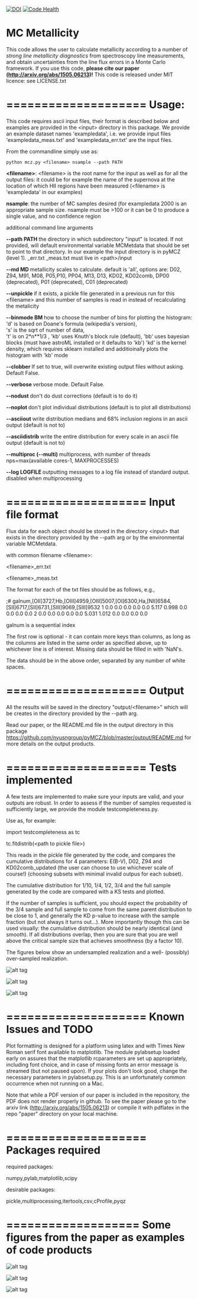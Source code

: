 [![DOI](https://zenodo.org/badge/doi/10.5281/zenodo.17880.svg)](http://dx.doi.org/10.5281/zenodo.17880) [![Code Health](https://landscape.io/github/fedhere/pyMCZ/master/landscape.svg?style=flat)](https://landscape.io/github/fedhere/pyMCZ/master)

MC Metallicity
====================

This code allows the user to calculate metallicity according to a number of <i> strong line metallicity diagnostics </i> from spectroscopy line measurements, and obtain uncertainties from the line flux errors in a Monte Carlo framework. If you use this code, <b> please cite our paper (http://arxiv.org/abs/1505.06213)!</b>
This code is released under MIT licence: see LICENSE.txt

====================
Usage:
====================
This code requires ascii input files, their format is described below and examples are provided in the \<input\> directory in this package. We provide an example dataset names 'exampledata', i.e. we provide input files 'exampledata_meas.txt' and 'exampledata_err.txt' are the input files. 

From the commandline simply use as:
```
python mcz.py <filename> nsample --path PATH 
```
<b>\<filename\></b>: \<filename\> is the root name for the input as well as for all the output files: it could be for example the name of the supernova at the location of which HII regions have been measured (\<filename\> is 'exampledata' in our examples)

<b>nsample</b>: the number of MC samples desired (for exampledata 2000 is an appropriate sample size. 
                       nsample must be >100 or it can be 0 to produce a single value, and no confidence region 

additional command line arguments

 <b> --path PATH  </b>         the directory in which subdirectory "input" is located. If not provided, will default
                        environmental variable MCMetdata that should be set to point to that directory. 
                        In our example the input directory is in pyMCZ (level 1).
                        _err.txt _meas.txt must live in \<path\>/input
                        
 <b> --md MD      </b>         metallicity scales to calculate. default is 'all',
                        options are: D02, Z94, M91, M08, P05,P10, PP04, M13, D13, KD02,
                        KD02comb, DP00 (deprecated), P01 (deprecated), C01 (deprecated)
                        
<b>  --unpickle    </b>        if it exists, a pickle file generated in a previous run for this \<filename\> and this 
                        number of samples is read in instead of recalculating the metalicity

<b>  --binmode  BM  </b>         how to choose the number of bins for plotting the histogram:
                            'd' is based on Doane's formula (wikipedia's version),  
                            's' is the sqrt of number of data,        
                            't' is on 2*n**1/3 , 
                            'kb' uses Knuth's block rule (default), 
                            'bb' uses bayesian blocks (must have astroML installed or it defaults to 'kb')
                            'kd' is the kernel density, which requires sklearn installed and additioinally plots the                             histogram with 'kb' mode

<b>  --clobber   </b>          If set to true, will overwrite existing output files without asking. Default False.

<b>  --verbose   </b>          verbose mode. Default False.

<b>  --nodust    </b>          don't do dust corrections (default is to do it)

<b>  --noplot    </b>          don't plot individual distributions (default is to
                        plot all distributions)

<b>  --asciiout   </b>         write distribution medians and 68% inclusion regions in an ascii output (default is not
                        to)
                        
<b>  --asciidistrib  </b>       write the entire distribution for every scale in an ascii file output (default is not to)
                        
                        
<b>  --multiproc (--multi)  </b>         multiprocess, with number of threads nps=max(available cores-1, MAXPROCESSES)

<b>  --log LOGFILE  </b>       outputting messages to a log file instead of standard output. disabled when multiprocessing


====================
Input file format
====================
Flux data for each object should be stored in the directory \<input\> that exists in the directory provided by the --path arg or by the environmental variable MCMetdata. 

with common filename \<filename\>:

\<filename\>_err.txt

\<filename\>_meas.txt 

The format for each of the txt files should be as follows, e.g.,


;# galnum,[OII]3727,Hb,[OIII]4959,[OIII]5007,[OI]6300,Ha,[NII]6584,[SII]6717,[SII]6731,[SIII]9069,[SIII]9532
       1     0.0     0.0     0.0     0.0     0.0   5.117   0.998     0.0     0.0     0.0     0.0
       2     0.0     0.0     0.0     0.0     0.0   5.031   1.012     0.0     0.0     0.0     0.0
       
       
galnum is a sequential index


The first row is optional - it can contain more keys than columns, as long as the columns are listed in the same order as specified above, up to whichever line is of interest. Missing data should be filled in with 'NaN's.

The data should be in the above order, separated by any number of white spaces.


====================
Output
====================
All the results will be saved in the directory "output/\<filename\>" which will be creates in the directory provided by the --path arg.

Read our paper, or the README.md file in the output directory in this package https://github.com/nyusngroup/pyMCZ/blob/master/output/README.md for more details on the output products.


====================
Tests implemented
====================

A few tests are implemented to make sure your inputs are valid, and your outputs are robust. 
In order to assess if the number of samples requested is sufficiently large, we provide the module testcompleteness.py. 

Use as, for example: 

import testcompleteness as tc

tc.fitdistrib(\<path to pickle file\>)


This reads in the pickle file generated by the code, and compares the cumulative distributions for 4 parameters: E(B-V), D02, Z94 and KD02comb_updated (the user can choose to use whichever scale of course!) (choosing subsets with minimal invalid outpus for each subset).  

The cumulative distribution for 1/10, 1/4, 1/2, 3/4 and the full sample generated by the code are compared with a KS tests and plotted. 

If the number of samples is sufficient, you should expect the probability of the 3/4 sample and full sample to come from the same parent distribution to be close to 1, and generally the KD p-value to increase with the sample fraction (but not always it turns out...). More importantly though this can be used visually: the cumulative distribution should be nearly identical (and smooth). If all distributions overlap, then you are sure that you are well above the critical sample size that achieves smoothness (by a factor 10).

The figures below show an undersampled realization and a well- (possibly) over-sampled realization.




![alt tag](https://github.com/fedhere/pyMCZ/blob/master/figures/exampledata_n200_testcomplete.png)


![alt tag](https://github.com/fedhere/pyMCZ/blob/master/figures/exampledata_n2000_testcomplete.png)


![alt tag](https://github.com/fedhere/pyMCZ/blob/master/figures/exampledata_n20000_testcomplete.png)


 
====================
Known Issues and TODO
====================


Plot formatting is designed for a platform using latex and with Times New Roman serif font available to matplotlib. The module pylabsetup loaded early on assures that the matplotlib rcparameters are set up appropriately, including font choice, and in case of missing fonts an error message is streamed (but not paused upon). If your plots don't look good, change the necessary parameters in pylabsetup.py. This is an unfortunately common occurrence when not running on a Mac.


Note that while a PDF version of our paper is included in the repository, the PDF does not render properly in github. To see the paper please go to the arxiv link (http://arxiv.org/abs/1505.06213) or compile it with pdflatex in the repo "paper" directory on your local machine.

====================
Packages required
====================
required packages:

numpy,pylab,matplotlib,scipy

desirable packages:

pickle,multiprocessing,itertools,csv,cProfile,pyqz

===================
Some figures from the paper as examples of code products
===================


![alt tag](https://github.com/fedhere/pyMCZ/blob/master/figures/pyMCZ_KD02distrib.png)


![alt tag](https://github.com/fedhere/pyMCZ/blob/master/figures/pyMCZ_KD02distrib_KDE.png)


![alt tag](https://github.com/fedhere/pyMCZ/blob/master/figures/pyMCZ_boxplot.png)

